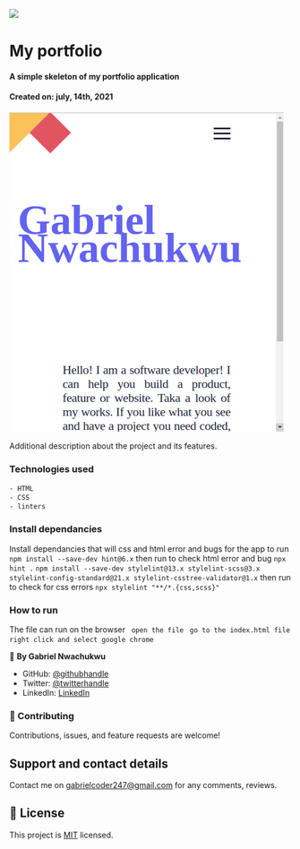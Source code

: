 ![](https://img.shields.io/badge/Microverse-blueviolet)

# My portfolio


 #### A simple skeleton of my portfolio application
 #### Created on: july, 14th,  2021



![screenshot](images/my-portfolio-1.png)

Additional description about the project and its features.


### Technologies used
    - HTML
    - CSS
    - linters


### Install dependancies
Install dependancies that will css and html error and bugs for the app to run
`npm install --save-dev hint@6.x` then run to check html error and bug `npx hint .`
`npm install --save-dev stylelint@13.x stylelint-scss@3.x stylelint-config-standard@21.x stylelint-csstree-validator@1.x` then run to check for css errors `npx stylelint "**/*.{css,scss}"`


### How to run
 The file can run on the browser
 ` open the file`
 ` go to the index.html file`
 ` right click and select google chrome`






👤 **By Gabriel Nwachukwu**

- GitHub: [@githubhandle](https://github.com/gabrielcoder247)
- Twitter: [@twitterhandle](https://twitter.com/twitterhandle)
- LinkedIn: [LinkedIn](https://linkedin.com/in/gabrielcoder247)

### 🤝 Contributing

Contributions, issues, and feature requests are welcome!

## Support and contact details
Contact me on gabrielcoder247@gmail.com for any comments, reviews.


 ## 📝 License

This project is [MIT](MIT.md) licensed.





